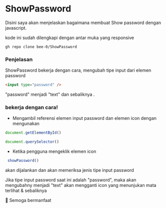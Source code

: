 # ShowPassword


Disini saya akan menjelaskan bagaimana membuat Show password dengan javascript.

kode ini sudah dilengkapi dengan antar muka yang responsive 
```
gh repo clone bee-0/ShowPassword
```

### Penjelasan

ShowPassword bekerja dengan cara, mengubah tipe input dari elemen password
```html
<input type="password" />
```
"password" menjadi "text" dan sebaliknya .


### bekerja dengan cara!

- Mengambil referensi elemen input  password dan elemen icon dengan mengunakan 
```javascript
document.getElementById()

document.querySelector()
```

- Ketika pengguna mengeklik elemen icon 
```javascript
 showPassword() 
```
akan dijalankan dan akan memeriksa jenis tipe input password 



Jika tipe input password saat ini adalah "password", maka akan mengubahny menjadi "text"  akan mengganti icon yang menunjukan mata terlihat   &  sebaliknya

📍 Semoga bermanfaat 


